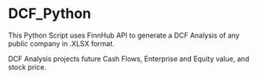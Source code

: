 # DCF_Python


This Python Script uses FinnHub API to generate a DCF Analysis of any public company in .XLSX format. 

DCF Analysis projects future Cash Flows, Enterprise and Equity value, and stock price.

